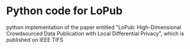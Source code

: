 # Python code for LoPub
python implementation of the paper entitled "LoPub: High-Dimensional Crowdsourced Data Publication with Local Differential Privacy", which is published on IEEE TIFS
